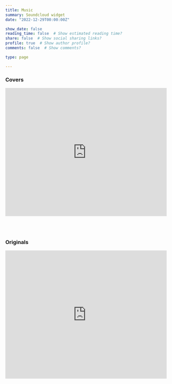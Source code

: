 ```yaml
---
title: Music
summary: Soundcloud widget
date: "2022-12-29T00:00:00Z"

show_date: false
reading_time: false  # Show estimated reading time?
share: false  # Show social sharing links?
profile: true  # Show author profile?
comments: false  # Show comments?

type: page

---
```



### Covers
<iframe width="100%" height="400" scrolling="no" frameborder="no" allow="autoplay" src="https://w.soundcloud.com/player/?url=https%3A//api.soundcloud.com/playlists/468145977&color=%230d5417&auto_play=false&hide_related=false&show_comments=true&show_user=false&show_reposts=false&show_teaser=true"></iframe>

<br><br>

### Originals
<iframe width="100%" height="400" scrolling="no" frameborder="no" allow="autoplay" src="https://w.soundcloud.com/player/?url=https%3A//api.soundcloud.com/playlists/468146532&color=%230d5417&auto_play=false&hide_related=false&show_comments=true&show_user=false&show_reposts=false&show_teaser=true"></iframe>
